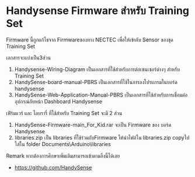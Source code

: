 # Handysense Firmware สำหรับ Training Set  
Firmware นี้ถูกแก้ไขจาก Firmwareของทาง NECTEC เพื่อให้เข้ากับ Sensor ของชุด Training Set 

เอกสารจะแบ่งเป็น3ส่วน

1. Handysense-Wiring-Diagram เป็นเอกสารที่ใช้สำหรับการต่อเซนเซอร์ต่างๆ สำหรับ Training Set
2. HandySense-board-manual-PBRS  เป็นเอกสารที่ใช้ในการลงโปรแกรมในบอร์ด handysense
3. HandySense-Web-Application-Manual-PBRS  เป็นเอกสารที่ใช้สำหรับการเชื่อมต่ออุปกรณ์กับหน้า Dashboard Handysense

เฟิร์มแวร์ และ ไลบรารี่ ที่ใช้สำหรับ Training Set จะมี 2 ส่วน

1. HandySense-Firmware-main_For_Kid.rar จะเป็น Firmware ของ บอร์ด Handysense
2. libraries.zip เป็น libraries ที่ใช้ร่วมกับFirmware ให้นำไฟล์ใน libraries.zip copyไปใส่ใน folder  Documents\Arduino\libraries

Remark
หากต้องการศึกษาเพิ่มเติมสามารถเข้าตามลิ้งนี้ได้เลย
- https://github.com/HandySense




